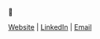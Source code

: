 👋

[Website](https://ayushmanchhabra.com/) | [LinkedIn](https://www.linkedin.com/in/ayushmanchhabra/) | [Email](mailto:info@ayushmanchhabra.com)
